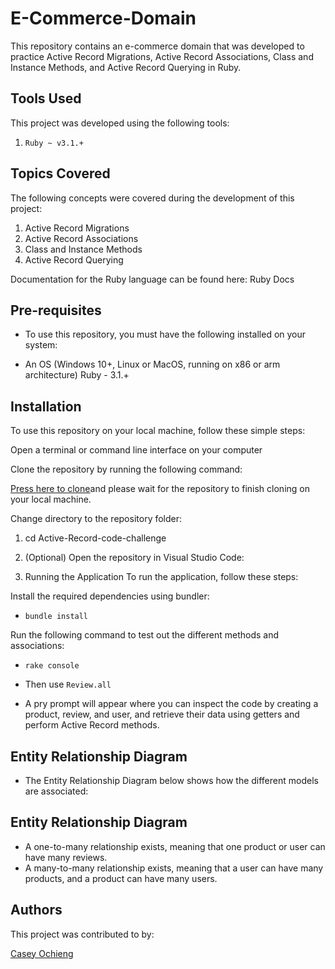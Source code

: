 # E-Commerce-Domain
This repository contains an e-commerce domain that was developed to practice Active Record Migrations, Active Record Associations, Class and Instance Methods, and Active Record Querying in Ruby.

## Tools Used
This project was developed using the following tools:

1. `Ruby ~ v3.1.+`
## Topics Covered
The following concepts were covered during the development of this project:

1. Active Record Migrations
2. Active Record Associations
3. Class and Instance Methods
4. Active Record Querying

Documentation for the Ruby language can be found here: Ruby Docs

## Pre-requisites
- To use this repository, you must have the following installed on your system:

- An OS (Windows 10+, Linux or MacOS, running on x86 or arm architecture)
Ruby - 3.1.+
## Installation
To use this repository on your local machine, follow these simple steps:

Open a terminal or command line interface on your computer

Clone the repository by running the following command:

[Press here to clone](https://github.com/CaseyOchieng/Active-Record-code-challenge)and please 
 wait for the repository to finish cloning on your local machine.

Change directory to the repository folder:


1. cd Active-Record-code-challenge 

2. (Optional) Open the repository in Visual Studio Code:

3.  Running the Application
To run the application, follow these steps:

Install the required dependencies using bundler:

 - `bundle install`

Run the following command to test out the different methods and associations:

- `rake console`
- Then use `Review.all` 

- A pry prompt will appear where you can inspect the code by creating a product, review, and user, and retrieve their data using getters and perform Active Record methods.

## Entity Relationship Diagram
- The Entity Relationship Diagram below shows how the different models are associated:

## Entity Relationship Diagram

- A one-to-many relationship exists, meaning that one product or user can have many reviews.
- A many-to-many relationship exists, meaning that a user can have many products, and a product can have many users.
## Authors
This project was contributed to by:

[Casey Ochieng](https://github.com/CaseyOchieng)


